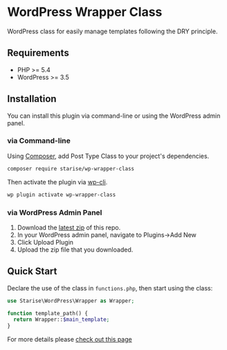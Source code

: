 # WordPress Wrapper Class

WordPress class for easily manage templates following the DRY principle.

## Requirements

* PHP >= 5.4
* WordPress >= 3.5

## Installation

You can install this plugin via command-line or using the WordPress admin panel.

### via Command-line

Using [Composer](https://getcomposer.org/), add Post Type Class to your project's dependencies.

```sh
composer require starise/wp-wrapper-class
```

Then activate the plugin via [wp-cli](http://wp-cli.org/commands/plugin/activate/).

```sh
wp plugin activate wp-wrapper-class
```

### via WordPress Admin Panel

1. Download the [latest zip](https://github.com/starise/wp-wrapper-class/archive/master.zip) of this repo.
2. In your WordPress admin panel, navigate to Plugins->Add New
3. Click Upload Plugin
4. Upload the zip file that you downloaded.

## Quick Start

Declare the use of the class in `functions.php`, then start using the class:

```php
use Starise\WordPress\Wrapper as Wrapper;

function template_path() {
  return Wrapper::$main_template;
}
```

For more details please [check out this page](https://roots.io/sage/docs/theme-wrapper/)
